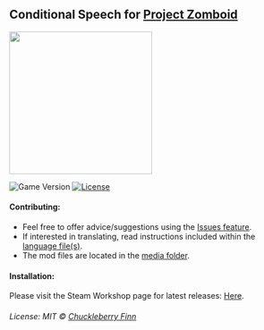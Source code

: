 ## Conditional Speech for [Project Zomboid](https://projectzomboid.com/)
<img src="https://github.com/ChuckTheSheep/zomboid-cnd-speech/blob/master/Contents/mods/zomboid-cnd-speech/poster.png?raw=true" width="255" height="255" />

![Game Version](https://img.shields.io/badge/PZ%20Version-IWBUMS%3A%2041.47-red) [![License](https://img.shields.io/github/license/real-coco-labs/pz-cnd-speech)](https://mit-license.org/)

#### Contributing:
- Feel free to offer advice/suggestions using the [Issues feature](https://github.com/ChuckTheSheep/zomboid-cnd-speech/issues).
- If interested in translating, read instructions included within the [language file(s)](https://github.com/ChuckTheSheep/zomboid-cnd-speech/tree/master/Contents/mods/zomboid-cnd-speech/media/lua/shared/Translate).
- The mod files are located in the [media folder](https://github.com/ChuckTheSheep/zomboid-cnd-speech/tree/master/Contents/mods/zomboid-cnd-speech/media).

#### Installation:
Please visit the Steam Workshop page for latest releases: [Here](https://steamcommunity.com/sharedfiles/filedetails/?id=2398253681&tscn=1615776658).

###### License: MIT © [Chuckleberry Finn](https://github.com/ChuckTheSheep)
